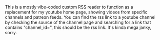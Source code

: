 This is a mostly vibe-coded custom RSS reader to function as a replacement for my youtube home page, showing videos from specific channels and patreon feeds.
You can find the rss link to a youtube channel by checking the source of the channel page and searching for a link that contains "channel_id=", this should be the rss link.
It's kinda mega janky, sorry.
